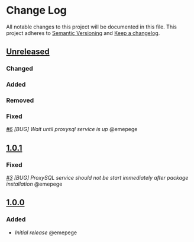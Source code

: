 # Change Log

All notable changes to this project will be documented in this file.
This project adheres to [Semantic Versioning](http://semver.org/) and [Keep a changelog](https://github.com/olivierlacan/keep-a-changelog).

## [Unreleased](https://github.com/idealista/proxysql_role/tree/develop)
### Changed
### Added
### Removed
### Fixed
*[#6](https://github.com/idealista/proxysql_role/issues/6) [BUG] Wait until proxysql service is up* @emepege
## [1.0.1](https://github.com/idealista/proxysql_role/tree/1.0.1)
### Fixed
*[#3](https://github.com/idealista/proxysql_role/issues/3) [BUG] ProxySQL service should not be start immediately after package installation* @emepege
## [1.0.0](https://github.com/idealista/proxysql_role/tree/1.0.0)
### Added
- *Initial release* @emepege
